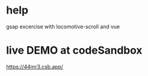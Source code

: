 # help
gsap excercise with locomotive-scroll and vue

# live DEMO at codeSandbox

https://44mr3.csb.app/
